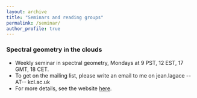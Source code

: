 ```yaml
---
layout: archive
title: "Seminars and reading groups"
permalink: /seminar/
author_profile: true
---
```


### Spectral geometry in the clouds

* Weekly seminar in spectral geometry, Mondays at 9 PST, 12 EST, 17 GMT, 18 CET.
* To get on the mailing list, please write an email to me on jean.lagace --AT-- kcl.ac.uk
* For more details, see the website [here](https://archimede.mat.ulaval.ca/agirouard/SpectralClouds/).

